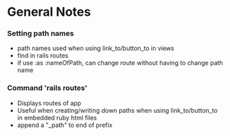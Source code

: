 # General Notes

### Setting path names
* path names used when using link_to/button_to in views
* find in rails routes
* if use :as :nameOfPath, can change route without having to change path name 

### Command 'rails routes' 
* Displays routes of app
* Useful when creating/writing down paths when using link_to/button_to in embedded ruby html files
* append a "_path" to end of prefix 
